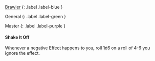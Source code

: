 
[Brawler](Game/Brawler)
{: .label .label-blue }

General
{: .label .label-green }

Master
{: .label .label-purple }
#### Shake It Off
Whenever a negative [Effect](Core/Effects) happens to you, roll 1d6 on a roll of 4-6 you ignore the effect.
